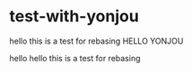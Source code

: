 # test-with-yonjou

hello this is a test for rebasing
HELLO YONJOU

hello
hello this is a test for rebasing
